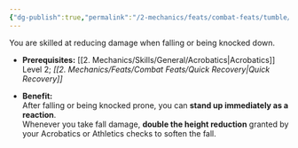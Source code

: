```yaml
---
{"dg-publish":true,"permalink":"/2-mechanics/feats/combat-feats/tumble/","noteIcon":""}
---
```


You are skilled at reducing damage when falling or being knocked down.

- **Prerequisites:** [[2. Mechanics/Skills/General/Acrobatics\|Acrobatics]] Level 2; _[[2. Mechanics/Feats/Combat Feats/Quick Recovery\|Quick Recovery]]_
    
- **Benefit:**  
    After falling or being knocked prone, you can **stand up immediately as a reaction**.  
    Whenever you take fall damage, **double the height reduction** granted by your Acrobatics or Athletics checks to soften the fall.